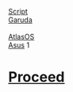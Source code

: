 [Script](https://raw.githubusercontent.com/hookstdev/OmniGuides/omni/Software/Linux.txt)<br>
[Garuda](https://iso.builds.garudalinux.org/iso/garuda/dr460nized/220909/)<br><br>
[AtlasOS](https://docs.atlasos.net/getting-started/installation/)<br>
[Asus](https://www.asus.com/in/Laptops/For-Gaming/TUF-Gaming/ASUS-TUF-Gaming-F15/HelpDesk_Download/) 1<br> 

# [Proceed](https://github.com/hookstdev/OmniGuides/blob/omni/OS/Wifi.md)
